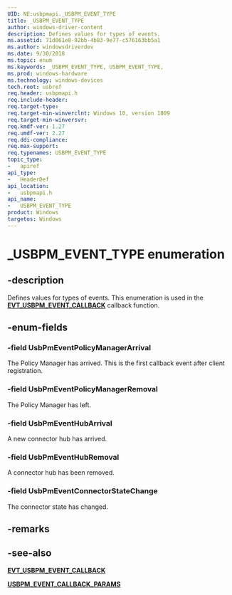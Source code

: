 ```yaml
---
UID: NE:usbpmapi._USBPM_EVENT_TYPE
title: _USBPM_EVENT_TYPE
author: windows-driver-content
description: Defines values for types of events.
ms.assetid: 71d061e8-92bb-4b83-9e77-c576163bb5a1
ms.author: windowsdriverdev
ms.date: 9/30/2018 
ms.topic: enum
ms.keywords: _USBPM_EVENT_TYPE, USBPM_EVENT_TYPE, 
ms.prod: windows-hardware
ms.technology: windows-devices
tech.root: usbref
req.header: usbpmapi.h
req.include-header:
req.target-type:
req.target-min-winverclnt: Windows 10, version 1809
req.target-min-winversvr:
req.kmdf-ver: 1.27
req.umdf-ver: 2.27
req.ddi-compliance:
req.max-support:
req.typenames: USBPM_EVENT_TYPE
topic_type: 
-	apiref
api_type: 
-	HeaderDef
api_location: 
-	usbpmapi.h
api_name: 
-	USBPM_EVENT_TYPE
product: Windows
targetos: Windows
---
```


# _USBPM_EVENT_TYPE enumeration

## -description
Defines values for types of events. This enumeration is used in the [**EVT_USBPM_EVENT_CALLBACK**](nc-usbpmapi-evt_usbpm_event_callback.md) callback function. 

## -enum-fields

### -field UsbPmEventPolicyManagerArrival 
The Policy Manager has arrived. This is the first callback event after client registration. 

### -field UsbPmEventPolicyManagerRemoval 
 The Policy Manager has left.

### -field UsbPmEventHubArrival
A new connector hub has arrived.

### -field UsbPmEventHubRemoval 
A connector hub has been removed.

### -field UsbPmEventConnectorStateChange 
 The connector state has changed.

## -remarks

## -see-also
[**EVT_USBPM_EVENT_CALLBACK**](nc-usbpmapi-evt_usbpm_event_callback.md)

[**USBPM_EVENT_CALLBACK_PARAMS**](ns-usbpmapi-_usbpm_event_callback_params.md)